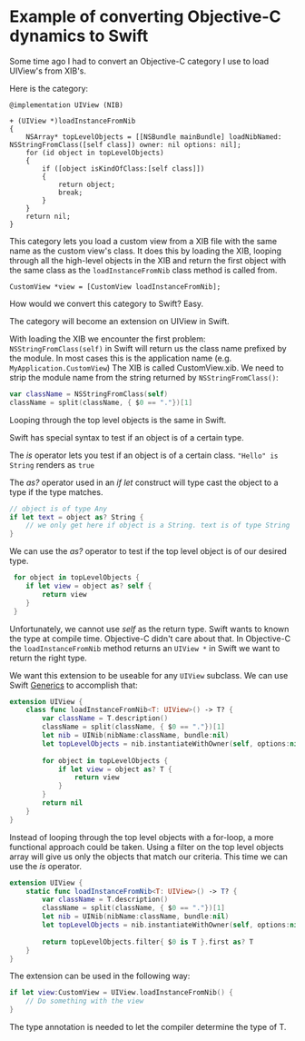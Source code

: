 # Example of converting Objective-C dynamics to Swift

Some time ago I had to convert an Objective-C category I use to load UIView's from XIB's.

Here is the category:

``` objc
@implementation UIView (NIB)

+ (UIView *)loadInstanceFromNib
{ 
    NSArray* topLevelObjects = [[NSBundle mainBundle] loadNibNamed: NSStringFromClass([self class]) owner: nil options: nil];
    for (id object in topLevelObjects)
    { 
        if ([object isKindOfClass:[self class]])
        { 
            return object;
            break; 
        } 
    }
    return nil; 
}
```

This category lets you load a custom view from a XIB file with the same name as the custom view's class. It does this by loading the XIB, looping through all the high-level objects in the XIB and return the first object with the same class as  the `loadInstanceFromNib` class method is called from.

``` objc
CustomView *view = [CustomView loadInstanceFromNib];
```

How would we convert this category to Swift? Easy.

The category will become an extension on UIView in Swift. 

With loading the XIB we encounter the first problem: `NSStringFromClass(self)` in Swift will return us the class name prefixed by the module. In most cases this is the application name (e.g. `MyApplication.CustomView`)
The XIB is called CustomView.xib. We need to strip the module name from the string returned by `NSStringFromClass()`:

``` swift
var className = NSStringFromClass(self)
className = split(className, { $0 == "."})[1]	

```

Looping through the top level objects is the same in Swift. 

Swift has special syntax to test if an object is of a certain type. 

The _is_ operator lets you test if an object is of a certain class. `"Hello" is String` renders as `true`

The _as?_ operator used in an _if let_ construct will type cast the object to a type if the type matches.

``` swift
// object is of type Any
if let text = object as? String {
	// we only get here if object is a String. text is of type String
} 
```

We can use the _as?_ operator to test if the top level object is of our desired type.

``` swift
 for object in topLevelObjects {
 	if let view = object as? self {
       	return view
 	}
 }
```

Unfortunately, we cannot use _self_ as the return type. Swift wants to known the type at compile time. Objective-C didn't care about that. In Objective-C the `loadInstanceFromNib` method returns an `UIView *` in Swift we want to return the right type. 

We want this extension to be useable for any `UIView` subclass. We can use Swift [Generics](https://developer.apple.com/library/prerelease/ios/documentation/Swift/Conceptual/Swift_Programming_Language/Generics.html#//apple_ref/doc/uid/TP40014097-CH26-ID179) to accomplish that:


``` swift
extension UIView {
    class func loadInstanceFromNib<T: UIView>() -> T? {
        var className = T.description()
        className = split(className, { $0 == "."})[1]
        let nib = UINib(nibName:className, bundle:nil)
        let topLevelObjects = nib.instantiateWithOwner(self, options:nil)
        
        for object in topLevelObjects {
            if let view = object as? T {
                return view
            }
        }
        return nil
    }
}
```

Instead of looping through the top level objects with a for-loop, a more functional approach could be taken. Using a filter on the top level objects array will give us only the objects that match our criteria. This time we can use the _is_ operator.

``` swift
extension UIView {
    static func loadInstanceFromNib<T: UIView>() -> T? {
        var className = T.description()
        className = split(className, { $0 == "."})[1]
        let nib = UINib(nibName:className, bundle:nil)
        let topLevelObjects = nib.instantiateWithOwner(self, options:nil)
        
        return topLevelObjects.filter{ $0 is T }.first as? T
    }
}
```

The extension can be used in the following way:

``` swift
if let view:CustomView = UIView.loadInstanceFromNib() {
	// Do something with the view
}
```
The type annotation is needed to let the compiler determine the type of T. 